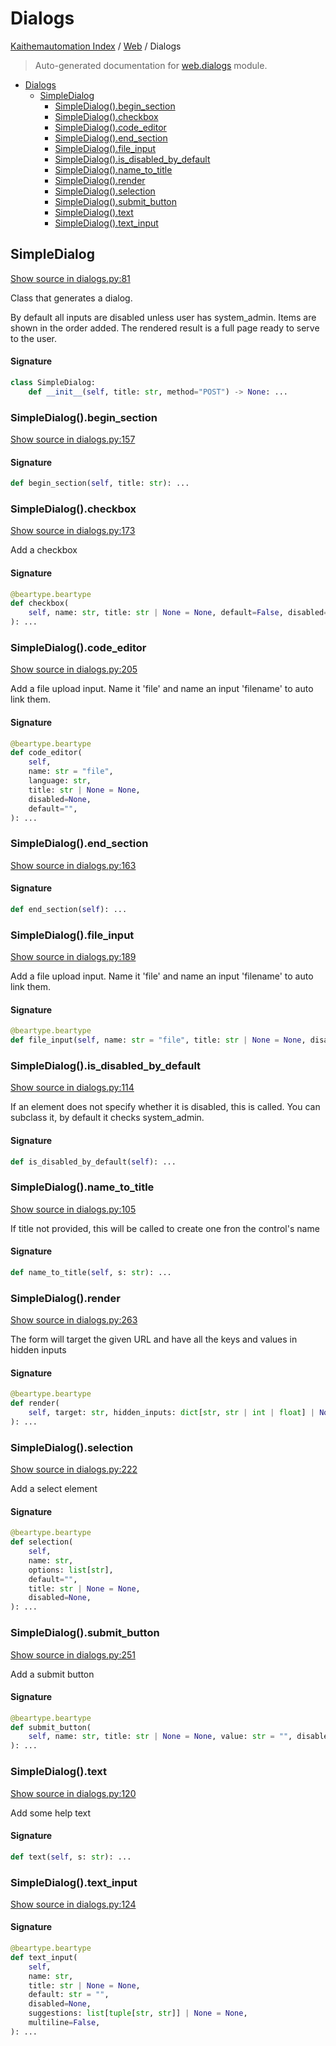 # Dialogs

[Kaithemautomation Index](../README.md#kaithemautomation-index) / [Web](./index.md#web) / Dialogs

> Auto-generated documentation for [web.dialogs](../../../../api/web/dialogs.py) module.

- [Dialogs](#dialogs)
  - [SimpleDialog](#simpledialog)
    - [SimpleDialog().begin_section](#simpledialog()begin_section)
    - [SimpleDialog().checkbox](#simpledialog()checkbox)
    - [SimpleDialog().code_editor](#simpledialog()code_editor)
    - [SimpleDialog().end_section](#simpledialog()end_section)
    - [SimpleDialog().file_input](#simpledialog()file_input)
    - [SimpleDialog().is_disabled_by_default](#simpledialog()is_disabled_by_default)
    - [SimpleDialog().name_to_title](#simpledialog()name_to_title)
    - [SimpleDialog().render](#simpledialog()render)
    - [SimpleDialog().selection](#simpledialog()selection)
    - [SimpleDialog().submit_button](#simpledialog()submit_button)
    - [SimpleDialog().text](#simpledialog()text)
    - [SimpleDialog().text_input](#simpledialog()text_input)

## SimpleDialog

[Show source in dialogs.py:81](../../../../api/web/dialogs.py#L81)

Class that generates a dialog.

By default all inputs are disabled unless user has system_admin.
Items are shown in the order added. The rendered result is a full page ready
to serve to the user.

#### Signature

```python
class SimpleDialog:
    def __init__(self, title: str, method="POST") -> None: ...
```

### SimpleDialog().begin_section

[Show source in dialogs.py:157](../../../../api/web/dialogs.py#L157)

#### Signature

```python
def begin_section(self, title: str): ...
```

### SimpleDialog().checkbox

[Show source in dialogs.py:173](../../../../api/web/dialogs.py#L173)

Add a checkbox

#### Signature

```python
@beartype.beartype
def checkbox(
    self, name: str, title: str | None = None, default=False, disabled=None
): ...
```

### SimpleDialog().code_editor

[Show source in dialogs.py:205](../../../../api/web/dialogs.py#L205)

Add a file upload input. Name it 'file' and name an input 'filename'  to auto link them.

#### Signature

```python
@beartype.beartype
def code_editor(
    self,
    name: str = "file",
    language: str,
    title: str | None = None,
    disabled=None,
    default="",
): ...
```

### SimpleDialog().end_section

[Show source in dialogs.py:163](../../../../api/web/dialogs.py#L163)

#### Signature

```python
def end_section(self): ...
```

### SimpleDialog().file_input

[Show source in dialogs.py:189](../../../../api/web/dialogs.py#L189)

Add a file upload input. Name it 'file' and name an input 'filename'  to auto link them.

#### Signature

```python
@beartype.beartype
def file_input(self, name: str = "file", title: str | None = None, disabled=None): ...
```

### SimpleDialog().is_disabled_by_default

[Show source in dialogs.py:114](../../../../api/web/dialogs.py#L114)

If an element does not specify whether it is disabled, this is called.
You can subclass it, by default it checks system_admin.

#### Signature

```python
def is_disabled_by_default(self): ...
```

### SimpleDialog().name_to_title

[Show source in dialogs.py:105](../../../../api/web/dialogs.py#L105)

If title not provided, this will be
called to create one fron the control's name

#### Signature

```python
def name_to_title(self, s: str): ...
```

### SimpleDialog().render

[Show source in dialogs.py:263](../../../../api/web/dialogs.py#L263)

The form will target the given URL and have all the keys and values in hidden inputs

#### Signature

```python
@beartype.beartype
def render(
    self, target: str, hidden_inputs: dict[str, str | int | float] | None = None
): ...
```

### SimpleDialog().selection

[Show source in dialogs.py:222](../../../../api/web/dialogs.py#L222)

Add a select element

#### Signature

```python
@beartype.beartype
def selection(
    self,
    name: str,
    options: list[str],
    default="",
    title: str | None = None,
    disabled=None,
): ...
```

### SimpleDialog().submit_button

[Show source in dialogs.py:251](../../../../api/web/dialogs.py#L251)

Add a submit button

#### Signature

```python
@beartype.beartype
def submit_button(
    self, name: str, title: str | None = None, value: str = "", disabled=None
): ...
```

### SimpleDialog().text

[Show source in dialogs.py:120](../../../../api/web/dialogs.py#L120)

Add some help text

#### Signature

```python
def text(self, s: str): ...
```

### SimpleDialog().text_input

[Show source in dialogs.py:124](../../../../api/web/dialogs.py#L124)

#### Signature

```python
@beartype.beartype
def text_input(
    self,
    name: str,
    title: str | None = None,
    default: str = "",
    disabled=None,
    suggestions: list[tuple[str, str]] | None = None,
    multiline=False,
): ...
```